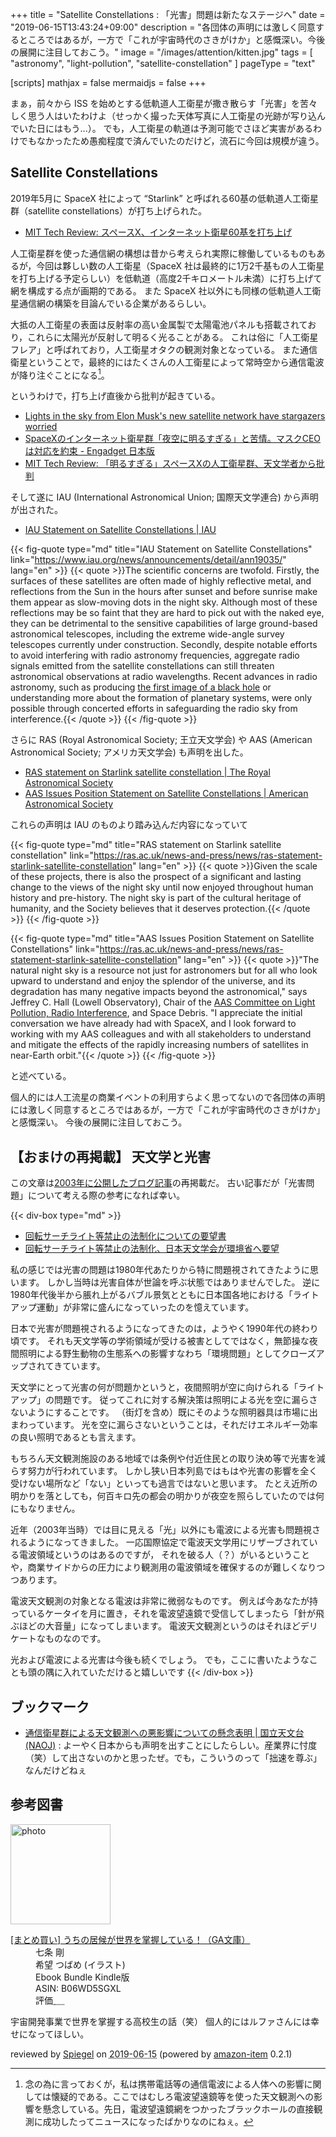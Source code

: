 +++
title = "Satellite Constellations : 「光害」問題は新たなステージへ"
date =  "2019-06-15T13:43:24+09:00"
description = "各団体の声明には激しく同意するところではあるが，一方で「これが宇宙時代のさきがけか」と感慨深い。今後の展開に注目しておこう。"
image = "/images/attention/kitten.jpg"
tags = [ "astronomy", "light-pollution", "satellite-constellation" ]
pageType = "text"

[scripts]
  mathjax = false
  mermaidjs = false
+++

まぁ，前々から ISS を始めとする低軌道人工衛星が撒き散らす「光害」を苦々しく思う人はいたわけよ（せっかく撮った天体写真に人工衛星の光跡が写り込んでいた日にはもう...）。
でも，人工衛星の軌道は予測可能でさほど実害があるわけでもなかったため愚痴程度で済んでいたのだけど，流石に今回は規模が違う。

## Satellite Constellations

2019年5月に SpaceX 社によって “Starlink” と呼ばれる60基の低軌道人工衛星群（satellite constellations）が打ち上げられた。

- [MIT Tech Review: スペースX、インターネット衛星60基を打ち上げ](https://www.technologyreview.jp/nl/spacex-has-launched-the-first-60-satellites-of-its-space-internet-system/)

人工衛星群を使った通信網の構想は昔から考えられ実際に稼働しているものもあるが，今回は夥しい数の人工衛星（SpaceX 社は最終的に1万2千基もの人工衛星を打ち上げる予定らしい）を低軌道（高度2千キロメートル未満）に打ち上げて網を構成する点が画期的である。
また SpaceX 社以外にも同様の低軌道人工衛星通信網の構築を目論んでいる企業があるらしい。

大抵の人工衛星の表面は反射率の高い金属製で太陽電池パネルも搭載されており，これらに太陽光が反射して明るく光ることがある。
これは俗に「人工衛星フレア」と呼ばれており，人工衛星オタクの観測対象となっている。
また通信衛星ということで，最終的にはたくさんの人工衛星によって常時空から通信電波が降り注ぐことになる[^r1]。

[^r1]: 念の為に言っておくが，私は携帯電話等の通信電波による人体への影響に関しては懐疑的である。ここではむしろ電波望遠鏡等を使った天文観測への影響を懸念している。先日，電波望遠鏡網をつかったブラックホールの直接観測に成功したってニュースになったばかりなのにねぇ。

というわけで，打ち上げ直後から批判が起きている。

- [Lights in the sky from Elon Musk's new satellite network have stargazers worried](https://phys.org/news/2019-05-sky-elon-musk-satellite-network.html)
- [SpaceXのインターネット衛星群「夜空に明るすぎる」と苦情。マスクCEOは対応を約束 - Engadget 日本版](https://japanese.engadget.com/2019/05/28/spacex-ceo/)
- [MIT Tech Review: 「明るすぎる」スペースXの人工衛星群、天文学者から批判](https://www.technologyreview.jp/nl/spacexs-starlink-satellites-are-clearly-visible-in-the-sky-and-astronomers-arent-happy/)

そして遂に IAU (International Astronomical Union; 国際天文学連合) から声明が出された。

- [IAU Statement on Satellite Constellations | IAU](https://www.iau.org/news/announcements/detail/ann19035/)

{{< fig-quote type="md" title="IAU Statement on Satellite Constellations" link="https://www.iau.org/news/announcements/detail/ann19035/" lang="en" >}}
{{< quote >}}The scientific concerns are twofold. Firstly, the surfaces of these satellites are often made of highly reflective metal, and reflections from the Sun in the hours after sunset and before sunrise make them appear as slow-moving dots in the night sky. Although most of these reflections may be so faint that they are hard to pick out with the naked eye, they can be detrimental to the sensitive capabilities of large ground-based astronomical telescopes, including the extreme wide-angle survey telescopes currently under construction. Secondly, despite notable efforts to avoid interfering with radio astronomy frequencies, aggregate radio signals emitted from the satellite constellations can still threaten astronomical observations at radio wavelengths. Recent advances in radio astronomy, such as producing [the first image of a black hole](https://iopscience.iop.org/article/10.3847/2041-8213/ab0e85/pdf) or understanding more about the formation of planetary systems, were only possible through concerted efforts in safeguarding the radio sky from interference.{{< /quote >}}
{{< /fig-quote >}}

さらに RAS (Royal Astronomical Society; 王立天文学会) や AAS (American Astronomical Society; アメリカ天文学会) も声明を出した。

- [RAS statement on Starlink satellite constellation | The Royal Astronomical Society](https://ras.ac.uk/news-and-press/news/ras-statement-starlink-satellite-constellation)
- [AAS Issues Position Statement on Satellite Constellations | American Astronomical Society](https://aas.org/media/press-releases/aas-issues-position-statement-satellite-constellations)

これらの声明は IAU のものより踏み込んだ内容になっていて

{{< fig-quote type="md" title="RAS statement on Starlink satellite constellation" link="https://ras.ac.uk/news-and-press/news/ras-statement-starlink-satellite-constellation" lang="en" >}}
{{< quote >}}Given the scale of these projects, there is also the prospect of a significant and lasting change to the views of the night sky until now enjoyed throughout human history and pre-history. The night sky is part of the cultural heritage of humanity, and the Society believes that it deserves protection.{{< /quote >}}
{{< /fig-quote >}}

{{< fig-quote type="md" title="AAS Issues Position Statement on Satellite Constellations" link="https://ras.ac.uk/news-and-press/news/ras-statement-starlink-satellite-constellation" lang="en" >}}
{{< quote >}}"The natural night sky is a resource not just for astronomers but for all who look upward to understand and enjoy the splendor of the universe, and its degradation has many negative impacts beyond the astronomical," says Jeffrey C. Hall (Lowell Observatory), Chair of the [AAS Committee on Light Pollution, Radio Interference](https://aas.org/comms/committee-light-pollution-radio-interference-and-space-debris), and Space Debris. "I appreciate the initial conversation we have already had with SpaceX, and I look forward to working with my AAS colleagues and with all stakeholders to understand and mitigate the effects of the rapidly increasing numbers of satellites in near-Earth orbit."{{< /quote >}}
{{< /fig-quote >}}

と述べている。

個人的には人工流星の商業イベントの利用すらよく思ってないので各団体の声明には激しく同意するところではあるが，一方で「これが宇宙時代のさきがけか」と感慨深い。
今後の展開に注目しておこう。

## 【おまけの再掲載】 天文学と光害

この文章は[2003年に公開したブログ記事](https://baldanders.info/blog/000011/ "天文学と光害 -- 戯れ言++")の再掲載だ。
古い記事だが「光害問題」について考える際の参考になれば幸い。

{{< div-box type="md" >}}

- [回転サーチライト等禁止の法制化についての要望書](http://www.asj.or.jp/news/031212.html)
- [回転サーチライト等禁止の法制化、日本天文学会が環境省へ要望](http://www.astroarts.co.jp/news/2003/12/12nao689/index-j.shtml)

私の感じでは光害の問題は1980年代あたりから特に問題視されてきたように思います。
しかし当時は光害自体が世論を呼ぶ状態ではありませんでした。
逆に1980年代後半から脹れ上がるバブル景気とともに日本国各地における「ライトアップ運動」が非常に盛んになっていったのを憶えています。

日本で光害が問題視されるようになってきたのは，ようやく1990年代の終わり頃です。
それも天文学等の学術領域が受ける被害としてではなく，無節操な夜間照明による野生動物の生態系への影響すなわち「環境問題」としてクローズアップされてきています。

天文学にとって光害の何が問題かというと，夜間照明が空に向けられる「ライトアップ」の問題です。
従ってこれに対する解決策は照明による光を空に漏らさないようにすることです。
（街灯を含め）既にそのような照明器具は市場に出まわっています。
光を空に漏らさないということは，それだけエネルギー効率の良い照明であるとも言えます。

もちろん天文観測施設のある地域では条例や付近住民との取り決め等で光害を減らす努力が行われています。
しかし狭い日本列島ではもはや光害の影響を全く受けない場所など「ない」といっても過言ではないと思います。
たとえ近所の明かりを落としても，何百キロ先の都会の明かりが夜空を照らしていたのでは何にもなりません。

近年（2003年当時）では目に見える「光」以外にも電波による光害も問題視されるようになってきました。
一応国際協定で電波天文学用にリザーブされている電波領域というのはあるのですが，
それを破る人（？）がいるということや，商業サイドからの圧力により観測用の電波領域を確保するのが難しくなりつつあります。

電波天文観測の対象となる電波は非常に微弱なものです。
例えば今あなたが持っているケータイを月に置き，それを電波望遠鏡で受信してしまったら「針が飛ぶほどの大音量」になってしまいます。
電波天文観測というのはそれほどデリケートなものなのです。

光および電波による光害は今後も続くでしょう。
でも，ここに書いたようなことも頭の隅に入れていただけると嬉しいです 
{{< /div-box >}}

## ブックマーク

- [通信衛星群による天文観測への悪影響についての懸念表明 | 国立天文台(NAOJ)](https://www.nao.ac.jp/news/topics/2019/20190709-satellites.html) : よーやく日本からも声明を出すことにしたらしい。産業界に忖度（笑）して出さないのかと思ったぜ。でも，こういうのって「拙速を尊ぶ」なんだけどねぇ

## 参考図書

<div class="hreview">
  <div class="photo"><a class="item url" href="https://www.amazon.co.jp/%E3%81%BE%E3%81%A8%E3%82%81%E8%B2%B7%E3%81%84-%E3%81%86%E3%81%A1%E3%81%AE%E5%B1%85%E5%80%99%E3%81%8C%E4%B8%96%E7%95%8C%E3%82%92%E6%8E%8C%E6%8F%A1%E3%81%97%E3%81%A6%E3%81%84%E3%82%8B%EF%BC%81%EF%BC%88GA%E6%96%87%E5%BA%AB%EF%BC%89/dp/B06WD5SGXL?SubscriptionId=AKIAJYVUJ3DMTLAECTHA&tag=baldandersinf-22&linkCode=xm2&camp=2025&creative=165953&creativeASIN=B06WD5SGXL"><img src="https://images-fe.ssl-images-amazon.com/images/I/C1AChJPjnMS._SL160_.png" width="160" alt="photo"></a></div>
  <dl class="fn">
    <dt><a href="https://www.amazon.co.jp/%E3%81%BE%E3%81%A8%E3%82%81%E8%B2%B7%E3%81%84-%E3%81%86%E3%81%A1%E3%81%AE%E5%B1%85%E5%80%99%E3%81%8C%E4%B8%96%E7%95%8C%E3%82%92%E6%8E%8C%E6%8F%A1%E3%81%97%E3%81%A6%E3%81%84%E3%82%8B%EF%BC%81%EF%BC%88GA%E6%96%87%E5%BA%AB%EF%BC%89/dp/B06WD5SGXL?SubscriptionId=AKIAJYVUJ3DMTLAECTHA&tag=baldandersinf-22&linkCode=xm2&camp=2025&creative=165953&creativeASIN=B06WD5SGXL">[まとめ買い] うちの居候が世界を掌握している！（GA文庫）</a></dt>
	<dd>七条 剛</dd>
	<dd>希望 つばめ (イラスト)</dd>
    <dd></dd>
    <dd>Ebook Bundle Kindle版</dd>
    <dd>ASIN: B06WD5SGXL</dd>
    <dd>評価<abbr class="rating fa-sm" title="4">&nbsp;<i class="fas fa-star"></i>&nbsp;<i class="fas fa-star"></i>&nbsp;<i class="fas fa-star"></i>&nbsp;<i class="fas fa-star"></i>&nbsp;<i class="far fa-star"></i></abbr></dd>
  </dl>
  <p class="description">宇宙開発事業で世界を掌握する高校生の話（笑） 個人的にはルファさんには幸せになってほしい。</p>
  <p class="powered-by" >reviewed by <a href='#maker' class='reviewer'>Spiegel</a> on <abbr class="dtreviewed" title="2019-06-15">2019-06-15</abbr> (powered by <a href="https://github.com/spiegel-im-spiegel/amazon-item" >amazon-item</a> 0.2.1)</p>
</div>
